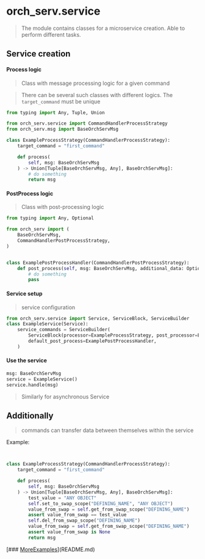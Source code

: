 # orch_serv.service

> The module contains classes for a microservice creation. Able to perform different tasks.

## Service creation

#### Process logic
> Class with message processing logic for a given command

> There can be several such classes with different logics.
> The `target_command` must be unique

```python
from typing import Any, Tuple, Union

from orch_serv.service import CommandHandlerProcessStrategy
from orch_serv.msg import BaseOrchServMsg

class ExampleProcessStrategy(CommandHandlerProcessStrategy):
    target_command = "first_command"

    def process(
        self, msg: BaseOrchServMsg
    ) -> Union[Tuple[BaseOrchServMsg, Any], BaseOrchServMsg]:
        # do something
        return msg
```


#### PostProcess logic
> Class with post-processing logic

```python
from typing import Any, Optional

from orch_serv import (
    BaseOrchServMsg,
    CommandHandlerPostProcessStrategy,
)


class ExamplePostProcessHandler(CommandHandlerPostProcessStrategy):
    def post_process(self, msg: BaseOrchServMsg, additional_data: Optional[Any] = None):
        # do something
        pass
```

#### Service setup
> service configuration

```python
from orch_serv.service import Service, ServiceBlock, ServiceBuilder
class ExampleService(Service):
    service_commands = ServiceBuilder(
        ServiceBlock(processor=ExampleProcessStrategy, post_processor=ExamplePostProcessHandler),
        default_post_process=ExamplePostProcessHandler,
    )
```

#### Use the service

```python
msg: BaseOrchServMsg
service = ExampleService()
service.handle(msg)
```

> Similarly for asynchronous Service

## Additionally
> commands can transfer data between themselves within the service

Example:
```python


class ExampleProcessStrategy(CommandHandlerProcessStrategy):
    target_command = "first_command"

    def process(
        self, msg: BaseOrchServMsg
    ) -> Union[Tuple[BaseOrchServMsg, Any], BaseOrchServMsg]:
        test_value = "ANY OBJECT"
        self.set_to_swap_scope("DEFINING_NAME", "ANY OBJECT")
        value_from_swap = self.get_from_swap_scope("DEFINING_NAME") 
        assert value_from_swap == test_value
        self.del_from_swap_scope("DEFINING_NAME")
        value_from_swap = self.get_from_swap_scope("DEFINING_NAME")
        assert value_from_swap is None
        return msg
```

[### [MoreExamples](../../example/example_service/README.md)](README.md)